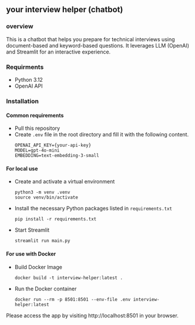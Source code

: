 ## your interview helper (chatbot)

### overview
This is a chatbot that helps you prepare for technical interviews using document-based and keyword-based questions. It leverages LLM (OpenAI) and Streamlit for an interactive experience.

### Requirments
- Python 3.12
- OpenAI API

### Installation

#### Common requirements
- Pull this repository
- Create `.env` file in the root directory and fill it with the following content.
  ```
  OPENAI_API_KEY={your-api-key}
  MODEL=gpt-4o-mini
  EMBEDDING=text-embedding-3-small
  ```

#### For local use
- Create and activate a virtual environment
  ```
  python3 -m venv .venv
  source venv/bin/activate
  ```
- Install the necessary Python packages listed in `requirements.txt`
  ```
  pip install -r requirements.txt
  ```
- Start Streamlit
  ```
  streamlit run main.py
  ```
  
#### For use with Docker
- Build Docker Image
  ```
  docker build -t interview-helper:latest .
  ```
- Run the Docker container
  ```
  docker run --rm -p 8501:8501 --env-file .env interview-helper:latest
  ```

Please access the app by visiting http://localhost:8501 in your browser.
